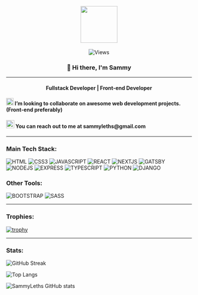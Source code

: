 <div id="header" align="center">
  <img src="https://media.giphy.com/media/R03zWv5p1oNSQd91EP/giphy.gif" width="100"/> <br><br>
  <img src="https://komarev.com/ghpvc/?username=sammyleths&style=flat-square&color=blue" alt="Views"/>
  <h3>👋 Hi there, I'm Sammy</h3>
</div>

---

<h4 align="center">Fullstack Developer | Front-end Developer </h4>

<div>
    <h4>
        <img src="https://user-images.githubusercontent.com/64320618/204891250-60a68a71-de75-433b-8582-328e500ef39b.png" alt="Collaborate" width="20"/> I’m looking to collaborate on awesome web development projects. (Front-end preferably)
    </h4>
</div>
<div>
    <h4>
        <img src="https://user-images.githubusercontent.com/64320618/204891783-fd2d45b6-9142-4d41-afec-3a8e079db010.png" alt="Reach me" width="22"/> You can reach out to me at sammyleths@gmail.com
    </h4>
</div>

<!--
---

<h3 align="left">Connect With Me:</h3>

<p align="left">
    <a href="https://www.linkedin.com/in/eyiowuawi/" target="_blank">
        <img src="https://img.shields.io/badge/linkedin-%230077B5.svg?style=for-the-badge&logo=linkedin&logoColor=white" alt="sammyleths linkedin" />
    </a>
    <a href="https://twitter.com/sammyleths" target="_blank">
        <img src="https://img.shields.io/badge/Twitter-blue?style=for-the-badge&logo=twitter&logoColor=white" alt="sammyleths twitter" />
    </a>
</p>

-->

---

<h3 align="left">Main Tech Stack:</h3>

<p align="left">
        <img src="https://img.shields.io/badge/html5-%23E34F26.svg?style=for-the-badge&logo=html5&logoColor=white" alt="HTML" />
        <img src="https://img.shields.io/badge/css3-%231572B6.svg?style=for-the-badge&logo=css3&logoColor=white" alt="CSS3" />
        <img src="https://img.shields.io/badge/JavaScript-black?style=for-the-badge&logo=javascript&logoColor=%23F7DF1E" alt="JAVASCRIPT" />
        <img src="https://img.shields.io/badge/react-%2320232a.svg?style=for-the-badge&logo=react&logoColor=%2361DAFB" alt="REACT" />
        <img src="https://img.shields.io/badge/next.js-000000?style=for-the-badge&logo=nextdotjs&logoColor=white" alt="NEXTJS" />
        <img src="https://img.shields.io/badge/gatsby-11081F.svg?style=for-the-badge&logo=gatsby&logoColor=white" alt="GATSBY" />
        <img src="https://img.shields.io/badge/Node.js-233056?style=for-the-badge&logo=node.js&logoColor=#233056" alt="NODEJS" />
        <img src="https://img.shields.io/badge/Express-cccccc?style=for-the-badge&logo=express&logoColor=black" alt="EXPRESS" />
        <img src="https://img.shields.io/badge/typescript-3178C6.svg?style=for-the-badge&logo=typescript&logoColor=white" alt="TYPESCRIPT" />
        <img src="https://img.shields.io/badge/python-2B5A82.svg?style=for-the-badge&logo=python&logoColor=white" alt="PYTHON" />
        <img src="https://img.shields.io/badge/django-0C4B33.svg?style=for-the-badge&logo=django&logoColor=white" alt="DJANGO" />
</p>

<h3 align="left">Other Tools:</h3>

<p align="left">
        <img src="https://img.shields.io/badge/bootstrap-722DF9.svg?style=for-the-badge&logo=bootstrap&logoColor=white" alt="BOOTSTRAP" />
        <img src="https://img.shields.io/badge/sass-hotpink.svg?style=for-the-badge&logo=sass&logoColor=white" alt="SASS" />
</p>

---

<h3 align="left">Trophies:</h3>

[![trophy](https://github-profile-trophy.vercel.app/?username=SammyLeths)](https://github.com/ryo-ma/github-profile-trophy)

---

<h3 align="left">Stats:</h3>

![GitHub Streak](http://github-readme-streak-stats.herokuapp.com?user=SammyLeths&theme=dark&background=000000)

![Top Langs](https://github-readme-stats.vercel.app/api/top-langs/?username=SammyLeths&layout=compact&theme=vision-friendly-dark)

![SammyLeths GitHub stats](https://github-readme-stats.vercel.app/api?username=SammyLeths&count_private=true&theme=vision-friendly-dark)


<!--
**SammyLeths/SammyLeths** is a ✨ _special_ ✨ repository because its `README.md` (this file) appears on your GitHub profile.

Here are some ideas to get you started:

- 🔭 I’m currently working on ...
- 🌱 I’m currently learning ...
- 👯 I’m looking to collaborate on ...
- 🤔 I’m looking for help with ...
- 💬 Ask me about ...
- 📫 How to reach me: ...
- 😄 Pronouns: ...
- ⚡ Fun fact: ...
-->

